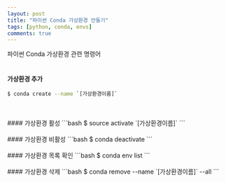 ```yaml
---
layout: post
title: "파이썬 Conda 가상환경 만들기"
tags: [python, conda, envs]
comments: true
---
```


파이썬 Conda 가상환경 관련 명령어
<br>
<br>
#### 가상환경 추가
```bash
$ conda create --name `[가상환경이름]`
```
<br>
<br>
#### 가상환경 활성
```bash
$ source activate `[가상환경이름]`
```
<br>
<br>
#### 가상환경 비활성
```bash
$ conda deactivate
```
<br>
<br>
#### 가상환경 목록 확인
```bash
$ conda env list
```
<br>
<br>
#### 가상환경 삭제
```bash
$ conda remove --name `[가상환경이름]` --all
```